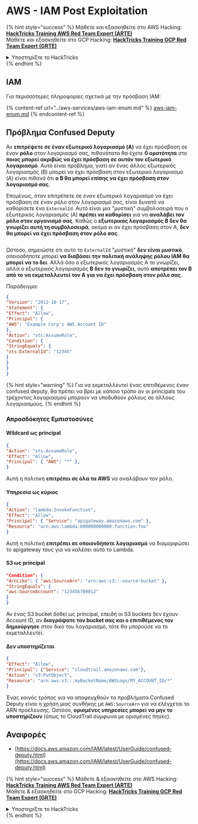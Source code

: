 # AWS - IAM Post Exploitation

{% hint style="success" %}
Μάθετε και εξασκηθείτε στο AWS Hacking:<img src="/.gitbook/assets/image.png" alt="" data-size="line">[**HackTricks Training AWS Red Team Expert (ARTE)**](https://training.hacktricks.xyz/courses/arte)<img src="/.gitbook/assets/image.png" alt="" data-size="line">\
Μάθετε και εξασκηθείτε στο GCP Hacking: <img src="/.gitbook/assets/image (2).png" alt="" data-size="line">[**HackTricks Training GCP Red Team Expert (GRTE)**<img src="/.gitbook/assets/image (2).png" alt="" data-size="line">](https://training.hacktricks.xyz/courses/grte)

<details>

<summary>Υποστηρίξτε το HackTricks</summary>

* Ελέγξτε τα [**σχέδια συνδρομής**](https://github.com/sponsors/carlospolop)!
* **Εγγραφείτε στην** 💬 [**ομάδα Discord**](https://discord.gg/hRep4RUj7f) ή στην [**ομάδα telegram**](https://t.me/peass) ή **ακολουθήστε** μας στο **Twitter** 🐦 [**@hacktricks\_live**](https://twitter.com/hacktricks\_live)**.**
* **Μοιραστείτε hacking tricks υποβάλλοντας PRs στα** [**HackTricks**](https://github.com/carlospolop/hacktricks) και [**HackTricks Cloud**](https://github.com/carlospolop/hacktricks-cloud) αποθετήρια στο github.

</details>
{% endhint %}

## IAM

Για περισσότερες πληροφορίες σχετικά με την πρόσβαση IAM:

{% content-ref url="../aws-services/aws-iam-enum.md" %}
[aws-iam-enum.md](../aws-services/aws-iam-enum.md)
{% endcontent-ref %}

## Πρόβλημα Confused Deputy

Αν **επιτρέψετε σε έναν εξωτερικό λογαριασμό (A)** να έχει πρόσβαση σε έναν **ρόλο** στον λογαριασμό σας, πιθανότατα θα έχετε **0 ορατότητα** στο **ποιος μπορεί ακριβώς να έχει πρόσβαση σε αυτόν τον εξωτερικό λογαριασμό**. Αυτό είναι πρόβλημα, γιατί αν ένας άλλος εξωτερικός λογαριασμός (B) μπορεί να έχει πρόσβαση στον εξωτερικό λογαριασμό (A) είναι πιθανό ότι **ο B θα μπορεί επίσης να έχει πρόσβαση στον λογαριασμό σας**.

Επομένως, όταν επιτρέπετε σε έναν εξωτερικό λογαριασμό να έχει πρόσβαση σε έναν ρόλο στον λογαριασμό σας, είναι δυνατό να καθορίσετε ένα `ExternalId`. Αυτό είναι μια "μυστική" συμβολοσειρά που ο εξωτερικός λογαριασμός (A) **πρέπει να καθορίσει** για να **αναλάβει τον ρόλο στον οργανισμό σας**. Καθώς ο **εξωτερικός λογαριασμός B δεν θα γνωρίζει αυτή τη συμβολοσειρά**, ακόμα κι αν έχει πρόσβαση στον A, **δεν θα μπορεί να έχει πρόσβαση στον ρόλο σας**.

<figure><img src="../../../.gitbook/assets/image (95).png" alt=""><figcaption></figcaption></figure>

Ωστόσο, σημειώστε ότι αυτό το `ExternalId` "μυστικό" **δεν είναι μυστικό**, οποιοσδήποτε μπορεί **να διαβάσει την πολιτική ανάληψης ρόλου IAM θα μπορεί να το δει**. Αλλά όσο ο εξωτερικός λογαριασμός A το γνωρίζει, αλλά ο εξωτερικός λογαριασμός **B δεν το γνωρίζει**, αυτό **αποτρέπει τον B από το να εκμεταλλευτεί τον A για να έχει πρόσβαση στον ρόλο σας**.

Παράδειγμα:
```json
{
"Version": "2012-10-17",
"Statement": {
"Effect": "Allow",
"Principal": {
"AWS": "Example Corp's AWS Account ID"
},
"Action": "sts:AssumeRole",
"Condition": {
"StringEquals": {
"sts:ExternalId": "12345"
}
}
}
}
```
{% hint style="warning" %}
Για να εκμεταλλευτεί ένας επιτιθέμενος έναν confused deputy, θα πρέπει να βρει με κάποιο τρόπο αν οι principals του τρέχοντος λογαριασμού μπορούν να υποδυθούν ρόλους σε άλλους λογαριασμούς.
{% endhint %}

### Απροσδόκητες Εμπιστοσύνες

#### Wildcard ως principal
```json
{
"Action": "sts:AssumeRole",
"Effect": "Allow",
"Principal": { "AWS": "*" },
}
```
Αυτή η πολιτική **επιτρέπει σε όλα τα AWS** να αναλάβουν τον ρόλο.

#### Υπηρεσία ως κύριος
```json
{
"Action": "lambda:InvokeFunction",
"Effect": "Allow",
"Principal": { "Service": "apigateway.amazonaws.com" },
"Resource": "arn:aws:lambda:000000000000:function:foo"
}
```
Αυτή η πολιτική **επιτρέπει σε οποιονδήποτε λογαριασμό** να διαμορφώσει το apigateway τους για να καλέσει αυτό το Lambda.

#### S3 ως principal
```json
"Condition": {
"ArnLike": { "aws:SourceArn": "arn:aws:s3:::source-bucket" },
"StringEquals": {
"aws:SourceAccount": "123456789012"
}
}
```
Αν ένας S3 bucket δοθεί ως principal, επειδή οι S3 buckets δεν έχουν Account ID, αν **διαγράψατε τον bucket σας και ο επιτιθέμενος τον δημιούργησε** στον δικό του λογαριασμό, τότε θα μπορούσε να το εκμεταλλευτεί.

#### Δεν υποστηρίζεται
```json
{
"Effect": "Allow",
"Principal": {"Service": "cloudtrail.amazonaws.com"},
"Action": "s3:PutObject",
"Resource": "arn:aws:s3:::myBucketName/AWSLogs/MY_ACCOUNT_ID/*"
}
```
Ένας κοινός τρόπος για να αποφευχθούν τα προβλήματα Confused Deputy είναι η χρήση μιας συνθήκης με `AWS:SourceArn` για να ελέγχεται το ARN προέλευσης. Ωστόσο, **ορισμένες υπηρεσίες μπορεί να μην το υποστηρίζουν** (όπως το CloudTrail σύμφωνα με ορισμένες πηγές).

## Αναφορές

* [https://docs.aws.amazon.com/IAM/latest/UserGuide/confused-deputy.html](https://docs.aws.amazon.com/IAM/latest/UserGuide/confused-deputy.html)

{% hint style="success" %}
Μάθετε & εξασκηθείτε στο AWS Hacking:<img src="/.gitbook/assets/image.png" alt="" data-size="line">[**HackTricks Training AWS Red Team Expert (ARTE)**](https://training.hacktricks.xyz/courses/arte)<img src="/.gitbook/assets/image.png" alt="" data-size="line">\
Μάθετε & εξασκηθείτε στο GCP Hacking: <img src="/.gitbook/assets/image (2).png" alt="" data-size="line">[**HackTricks Training GCP Red Team Expert (GRTE)**<img src="/.gitbook/assets/image (2).png" alt="" data-size="line">](https://training.hacktricks.xyz/courses/grte)

<details>

<summary>Υποστηρίξτε το HackTricks</summary>

* Δείτε τα [**σχέδια συνδρομής**](https://github.com/sponsors/carlospolop)!
* **Εγγραφείτε στην** 💬 [**ομάδα Discord**](https://discord.gg/hRep4RUj7f) ή στην [**ομάδα telegram**](https://t.me/peass) ή **ακολουθήστε** μας στο **Twitter** 🐦 [**@hacktricks\_live**](https://twitter.com/hacktricks\_live)**.**
* **Μοιραστείτε hacking tricks υποβάλλοντας PRs στα** [**HackTricks**](https://github.com/carlospolop/hacktricks) και [**HackTricks Cloud**](https://github.com/carlospolop/hacktricks-cloud) αποθετήρια στο github.

</details>
{% endhint %}
